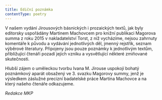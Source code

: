 ```yaml
---
title: Ediční poznámka
contentType: poetry
---
```


<section>

V našem vydání Jirousových básnických i prozaic­kých textů, jak byly editorsky uspořádány Martinem Machovcem pro knižní publikaci Magorova summa z roku 2015 v nakladatelství Torst, z níž vycházíme, nejsou zahrnuty komentáře k původu a vydávání jednotlivých děl, jmenný rejstřík, seznam výběrové literatury. Připojeny jsou pouze poznámky k jednotlivým textům, přibližující čtenáři pozadí jejich vzniku a vysvětlující některé zmiňované skutečnosti.

Hlubší zájem o uměleckou tvorbu Ivana M. Jirouse uspokojí bohatý poznámkový aparát obsažený ve 3. svazku Magorovy summy, jenž je výsledkem záslužné precizní badatelské práce Martina Machovce a na který našeho čtenáře odkazujeme.

_Redakce MKP_

</section>
